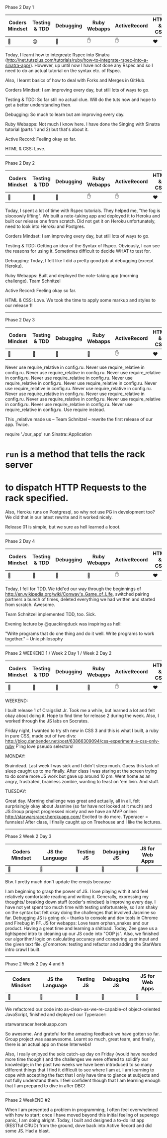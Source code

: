 Phase 2 Day 1

| Coders Mindset | Testing & TDD | Debugging   | Ruby Webapps | ActiveRecord | HTML & CSS   |
| -------------- | ------------- | ---------   | ------------ | ------------ | ----------   |
|  :punch:		 | :cold_sweat:	   | :punch:	   |:raised_hand: | :raised_hand:| :heart:		  |


Today, I learnt how to integreate Rspec into Sinatra (http://net.tutsplus.com/tutorials/ruby/how-to-integrate-rspec-into-a-sinatra-app/). However, up until now I have not done any Rspec and so I need to do an actual tutorial on the syntax etc. of Rspec.


Also, I learnt basics of how to deal with Forks and Merges in GitHub.


Corders Mindset:
I am improving every day, but still lots of ways to go.

Testing & TDD:
So far still no actual clue. Will do the tuts now and hope to get a better understanding then.

Debugging:
So much to learn but am improving every day.

Ruby Webapps:
Not much I know here. I have done the Singing with Sinatra tutorial (parts 1 and 2) but that's about it.

Active Record:
Feeling okay so far.

HTML & CSS:
Love.


____________________________________________________________________


Phase 2 Day 2

| Coders Mindset | Testing & TDD | Debugging   | Ruby Webapps | ActiveRecord | HTML & CSS   |
| -------------- | ------------- | ---------   | ------------ | ------------ | ----------   |
|  :punch:		 | :bow:		 | :clap:	   |:raised_hand: | :raised_hand:| :heart:	           	|


Today, I spent a lot of time with Rspec tutorials. They helped me, "the fog is sloooowly lifting".
We built a note-taking app and deployed it to Heroku and built our release one from scratch. Did not get it on Heroku unfortunately, need to look into Heroku and Postgres.


Corders Mindset:
I am improving every day, but still lots of ways to go.

Testing & TDD:
Getting an idea of the Syntax of Rspec. Obviously, I can see the reasons for using it. Sometimes difficult to decide WHAT to test for.

Debugging:
Today, I felt like I did a pretty good job at debugging (except Heroku).

Ruby Webapps:
Built and deployed the note-taking app (morning challenge). Team Schnitzel

Active Record:
Feeling okay so far.

HTML & CSS:
Love. We took the time to apply some markup and styles to our release 1!


____________________________________________________________________


Phase 2 Day 3

| Coders Mindset | Testing & TDD | Debugging   | Ruby Webapps | ActiveRecord | HTML & CSS   |
| -------------- | ------------- | ---------   | ------------ | ------------ | ----------   |
|  :punch:		 | :bow:		 | :clap:	   | :bow: 		  | :raised_hand:| :heart:		            |


Never use require_relative in config.ru.
Never use require_relative in config.ru.
Never use require_relative in config.ru.
Never use require_relative in config.ru.
Never use require_relative in config.ru.
Never use require_relative in config.ru.
Never use require_relative in config.ru.
Never use require_relative in config.ru.
Never use require_relative in config.ru.
Never use require_relative in config.ru.
Never use require_relative in config.ru.
Never use require_relative in config.ru.
Never use require_relative in config.ru.
Never use require_relative in config.ru.
Never use require_relative in config.ru.
Use require instead.

This _relative made us – Team Schnitzel – rewrite the first release of our app. Twice.

require './our_app'
run Sinatra::Application
# `run` is a method that tells the rack server
# to dispatch HTTP Requests to the rack specified.


Also, Heroku runs on Postgresql, so why not use PG in development too? We did that in our latest rewrite and it worked nicely.

Release 01 is simple, but we sure as hell learned a looot.


____________________________________________________________________


Phase 2 Day 4

| Coders Mindset | Testing & TDD | Debugging   | Ruby Webapps | ActiveRecord | HTML & CSS   |
| -------------- | ------------- | ---------   | ------------ | ------------ | ----------   |
|  :punch:		 | :clap:		 | :clap:	   | :bow: 		  | :raised_hand:| :heart:		|


Today, I fell for TDD. We tdd'ed our way through the beginnings of http://en.wikipedia.org/wiki/Conway's_Game_of_Life, switched pairing partners a bunch of times, deleted everything we had written and started from scratch. Awesome.

Team Schnitzel implemented TDD, too. Sick.

Evening lecture by @quackingduck was inspiring as hell:

"Write programs that do one thing and do it well. Write programs to work together."
– Unix philosophy




____________________________________________________________________


Phase 2  WEEKEND 1 / Week 2 Day 1 / Week 2 Day 2

| Coders Mindset | Testing & TDD | Debugging   | Ruby Webapps | ActiveRecord | HTML & CSS   |
| -------------- | ------------- | ---------   | ------------ | ------------ | ----------   |
|  :punch:       | :bow:         |  :clap:     | :bow:        | :raised_hand:| :heart:      |


WEEKEND:

I built release 1 of Craigslist Jr. Took me a while, but learned a lot and felt okay about doing it. Hope to find time for release 2 during the week. Also, I worked through the JS labs on Socrates.

Friday night, I wanted to try sth new in CSS 3 and this is what I built, a ruby in pure CSS, made out of two divs: http://blog.danbender.net/post/63866309094/css-experiment-a-css-only-ruby
F'ing love pseudo selectors!

MONDAY:

Braindead. Last week I was sick and I didn't sleep much. Guess this lack of sleep caught up to me finally. After class I was staring at the screen trying to do some more JS work but gave up around 10 pm. Went home as an angry, frustrated, brainless zombie, wanting to feast on 'em livin. And stuff.

TUESDAY:

Great day. Morning challenge was great and actually, all in all, felt surprisingly okay about Jasmine (so far have not looked at it much) and JS.Group project progressed nicely and we have an MVP online: http://starwarsracer.herokuapp.com/  Excited to do more. Typeracer = funnsies!
After class, I finally caught up on Treehouse and I like the lectures.


____________________________________________________________________


Phase 2 Week 2 Day 3

| Coders Mindset | JS the Language | Testing JS | Debugging JS | JS for Web Apps |
| -------------- | --------------- | ---------- | ------------ | --------------- |
|  :punch:       |  :bow:          |  :bow:     |    :bow:     |   :bow:         |

Btw. I pretty much don't update the emojis because

I am beginning to grasp the power of JS. I love playing with it and feel relatively comfortable reading and writing it. Generally, expressing my thoughts/ breaking down stuff (coder's mindset) is improving every day. I have not yet spent too much time with testing unfortunately, so I am shaky on the syntax but felt okay doing the challenges that involved Jasmine so far. Debugging JS is going ok – thanks to console and dev tools in Chrome and Firebug in FF.
JS for webapps: Love team orphan_snakes and our product. Having a great time and learning a shitload. Today, Zee gave us a lightspeed intro to cleaning up our JS code into "OOP js". Also, we finished our algorithm/ logic on calculating accuracy and comparing user input and the given text file. gTomorrow: testing and refactor and adding the StarWars intro crawl I built.


____________________________________________________________________


Phase 2 Week 2 Day 4 and 5

| Coders Mindset | JS the Language | Testing JS | Debugging JS | JS for Web Apps |
| -------------- | --------------- | ---------- | ------------ | --------------- |
|  :punch:       |  :bow:          |  :bow:     |    :bow:     |   :bow:         |


We refactored our code into as-clean-as-we-re-capable-of object-oriented JavaScript, finished and deployed our Typeracer:

starwarsracer.herokuapp.com

So awesome. And grateful for the amazing feedback we have gotten so far.
Group project was aaaawesome. Learnt so much, great team, and finally, there is an actual app on those Interwebs!

Also, I really enjoyed the solo catch-up day on Friday (would have needed more time though!) and the challenges we were offered to solidify our knowledge; in the past two weeks we have been introduced to so many different things that I find it difficult to see where I am at. I am learning to cope with accepting the fact that I only have time to glance at subjects and not fully understand them. I feel confident though that I am learning enough that I am prepared to dive in after DBC!

____________________________________________________________________

Phase 2 WeekEND #2

When I am presented a problem in programming, I often feel overwhelmed with how to start; once I have moved beyond this initial feeling of superego panic, I am doing alright. Today, I built and designed a to-do list app (RESTful CRUD) from the ground, dove back into Active Record and did some JS. Had a blast.



